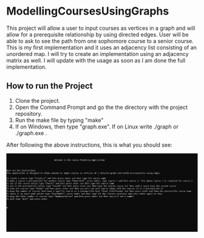 # ModellingCoursesUsingGraphs

This project will allow a user to input courses as vertices in a graph and will allow for a prerequisite relationship by using directed edges.
User will be able to ask to see the path from one sophomore course to a senior course. 
This is my first implementation and it uses an adjacency list consisting of an unordered map. I will try to create an implementation using an adjacency matrix as well. 
I will update with the usage as soon as I am done the full implementation. 

## How to run the Project

1. Clone the project.
2. Open the Command Prompt and go the the directory with the project repository.
3. Run the make file by typing "make"
4. If on Windows, then type "graph.exe". If on Linux write ./graph or ./graph.exe . 

After following the above instructions, this is what you should see: 

![Instructions](InstructionsForUser.jpg)
